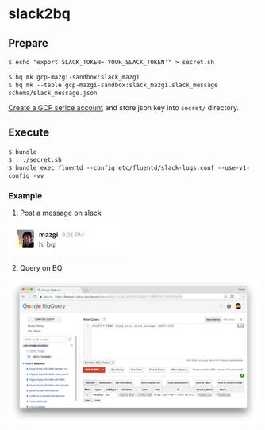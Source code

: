 # slack2bq

## Prepare

```shellsession
$ echo "export SLACK_TOKEN='YOUR_SLACK_TOKEN'" > secret.sh
```

```shellsession
$ bq mk gcp-mazgi-sandbox:slack_mazgi
$ bq mk --table gcp-mazgi-sandbox:slack_mazgi.slack_message schema/slack_message.json
```

[Create a GCP serice account](https://console.cloud.google.com/iam-admin/serviceaccounts/project) and store json key into `secret/` directory.

## Execute

```shellsession
$ bundle
$ . ./secret.sh
$ bundle exec fluentd --config etc/fluentd/slack-logs.conf --use-v1-config -vv
```

### Example

1. Post a message on slack

![](images/README/on_slack.png)

2. Query on BQ

![](images/README/on_bq.png)

